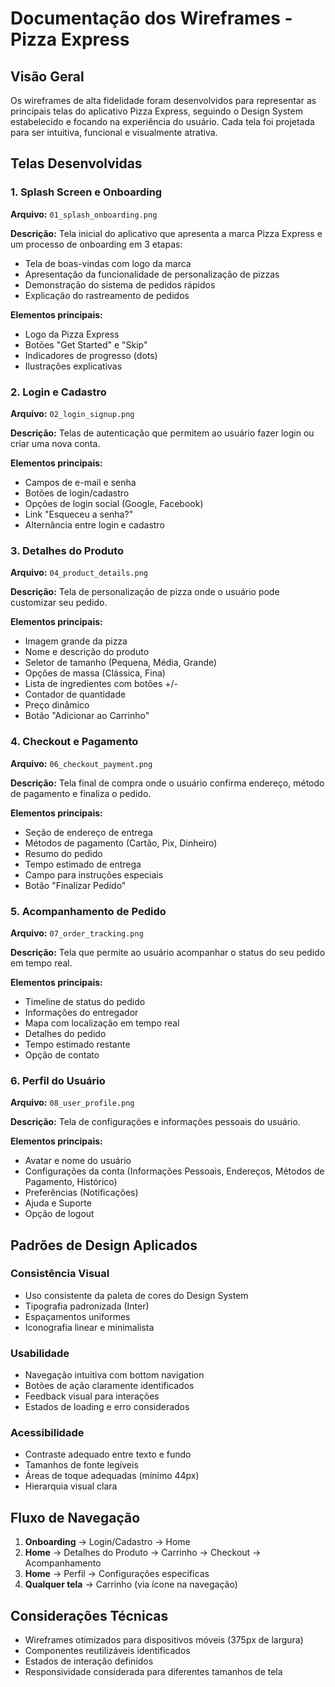# Documentação dos Wireframes - Pizza Express

## Visão Geral

Os wireframes de alta fidelidade foram desenvolvidos para representar as principais telas do aplicativo Pizza Express, seguindo o Design System estabelecido e focando na experiência do usuário. Cada tela foi projetada para ser intuitiva, funcional e visualmente atrativa.

## Telas Desenvolvidas

### 1. Splash Screen e Onboarding
**Arquivo:** `01_splash_onboarding.png`

**Descrição:** Tela inicial do aplicativo que apresenta a marca Pizza Express e um processo de onboarding em 3 etapas:
- Tela de boas-vindas com logo da marca
- Apresentação da funcionalidade de personalização de pizzas
- Demonstração do sistema de pedidos rápidos
- Explicação do rastreamento de pedidos

**Elementos principais:**
- Logo da Pizza Express
- Botões "Get Started" e "Skip"
- Indicadores de progresso (dots)
- Ilustrações explicativas

### 2. Login e Cadastro
**Arquivo:** `02_login_signup.png`

**Descrição:** Telas de autenticação que permitem ao usuário fazer login ou criar uma nova conta.

**Elementos principais:**
- Campos de e-mail e senha
- Botões de login/cadastro
- Opções de login social (Google, Facebook)
- Link "Esqueceu a senha?"
- Alternância entre login e cadastro

### 3. Detalhes do Produto
**Arquivo:** `04_product_details.png`

**Descrição:** Tela de personalização de pizza onde o usuário pode customizar seu pedido.

**Elementos principais:**
- Imagem grande da pizza
- Nome e descrição do produto
- Seletor de tamanho (Pequena, Média, Grande)
- Opções de massa (Clássica, Fina)
- Lista de ingredientes com botões +/-
- Contador de quantidade
- Preço dinâmico
- Botão "Adicionar ao Carrinho"

### 4. Checkout e Pagamento
**Arquivo:** `06_checkout_payment.png`

**Descrição:** Tela final de compra onde o usuário confirma endereço, método de pagamento e finaliza o pedido.

**Elementos principais:**
- Seção de endereço de entrega
- Métodos de pagamento (Cartão, Pix, Dinheiro)
- Resumo do pedido
- Tempo estimado de entrega
- Campo para instruções especiais
- Botão "Finalizar Pedido"

### 5. Acompanhamento de Pedido
**Arquivo:** `07_order_tracking.png`

**Descrição:** Tela que permite ao usuário acompanhar o status do seu pedido em tempo real.

**Elementos principais:**
- Timeline de status do pedido
- Informações do entregador
- Mapa com localização em tempo real
- Detalhes do pedido
- Tempo estimado restante
- Opção de contato

### 6. Perfil do Usuário
**Arquivo:** `08_user_profile.png`

**Descrição:** Tela de configurações e informações pessoais do usuário.

**Elementos principais:**
- Avatar e nome do usuário
- Configurações da conta (Informações Pessoais, Endereços, Métodos de Pagamento, Histórico)
- Preferências (Notificações)
- Ajuda e Suporte
- Opção de logout

## Padrões de Design Aplicados

### Consistência Visual
- Uso consistente da paleta de cores do Design System
- Tipografia padronizada (Inter)
- Espaçamentos uniformes
- Iconografia linear e minimalista

### Usabilidade
- Navegação intuitiva com bottom navigation
- Botões de ação claramente identificados
- Feedback visual para interações
- Estados de loading e erro considerados

### Acessibilidade
- Contraste adequado entre texto e fundo
- Tamanhos de fonte legíveis
- Áreas de toque adequadas (mínimo 44px)
- Hierarquia visual clara

## Fluxo de Navegação

1. **Onboarding** → Login/Cadastro → Home
2. **Home** → Detalhes do Produto → Carrinho → Checkout → Acompanhamento
3. **Home** → Perfil → Configurações específicas
4. **Qualquer tela** → Carrinho (via ícone na navegação)

## Considerações Técnicas

- Wireframes otimizados para dispositivos móveis (375px de largura)
- Componentes reutilizáveis identificados
- Estados de interação definidos
- Responsividade considerada para diferentes tamanhos de tela


